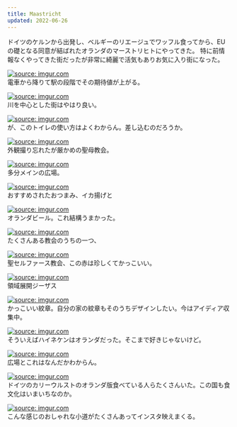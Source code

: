 ```yaml
---
title: Maastricht
updated: 2022-06-26
---
```


ドイツのケルンから出発し、ベルギーのリエージュでワッフル食ってから、EU の礎となる同意が結ばれたオランダのマーストリヒトにやってきた。
特に前情報なくやってきた街だったが非常に綺麗で活気もありお気に入り街になった。

<a href="https://imgur.com/N6AySHY"><img src="https://i.imgur.com/N6AySHY.png" title="source: imgur.com" /></a>  
電車から降りて駅の段階でその期待値が上がる。

<a href="https://imgur.com/NcP6aEV"><img src="https://i.imgur.com/NcP6aEV.png" title="source: imgur.com" /></a>  
川を中心とした街はやはり良い。

<a href="https://imgur.com/osVXAL5"><img src="https://i.imgur.com/osVXAL5.png" title="source: imgur.com" /></a>  
が、このトイレの使い方はよくわからん。差し込むのだろうか。

<a href="https://imgur.com/6IH8Ecw"><img src="https://i.imgur.com/6IH8Ecw.png" title="source: imgur.com" /></a>  
外観撮り忘れたが厳かめの聖母教会。

<a href="https://imgur.com/2dTY5TG"><img src="https://i.imgur.com/2dTY5TG.png" title="source: imgur.com" /></a>  
多分メインの広場。

<a href="https://imgur.com/at28gEa"><img src="https://i.imgur.com/at28gEa.jpg" title="source: imgur.com" /></a>  
おすすめされたおつまみ、イカ揚げと

<a href="https://imgur.com/qai5xJj"><img src="https://i.imgur.com/qai5xJj.png" title="source: imgur.com" /></a>  
オランダビール。これ結構うまかった。

<a href="https://imgur.com/IoTXGdn"><img src="https://i.imgur.com/IoTXGdn.png" title="source: imgur.com" /></a>  
たくさんある教会のうちの一つ、

<a href="https://imgur.com/SbBUtfz"><img src="https://i.imgur.com/SbBUtfz.png" title="source: imgur.com" /></a>  
聖セルファース教会、この赤は珍しくてかっこいい。

<a href="https://imgur.com/JXYN8O3"><img src="https://i.imgur.com/JXYN8O3.png" title="source: imgur.com" /></a>  
領域展開ジーザス

<a href="https://imgur.com/cLXadIv"><img src="https://i.imgur.com/cLXadIv.png" title="source: imgur.com" /></a>  
かっこいい紋章。自分の家の紋章もそのうちデザインしたい。今はアイディア収集中。

<a href="https://imgur.com/Mn9iCFF"><img src="https://i.imgur.com/Mn9iCFF.png" title="source: imgur.com" /></a>  
そういえばハイネケンはオランダだった。そこまで好きじゃないけど。

<a href="https://imgur.com/aVyRayr"><img src="https://i.imgur.com/aVyRayr.png" title="source: imgur.com" /></a>  
広場とこれはなんだかわからん。

<a href="https://imgur.com/ARkf9TR"><img src="https://i.imgur.com/ARkf9TR.png" title="source: imgur.com" /></a>  
ドイツのカリーウルストのオランダ版食べている人らたくさんいた。この国も食文化はいまいちなのか。

<a href="https://imgur.com/RPR516L"><img src="https://i.imgur.com/RPR516L.png" title="source: imgur.com" /></a>  
こんな感じのおしゃれな小道がたくさんあってインスタ映えまくる。
